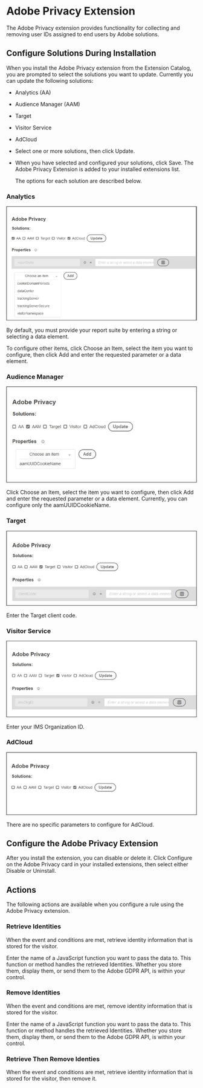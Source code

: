 # Adobe Privacy Extension

The Adobe Privacy extension provides functionality for collecting and removing user IDs assigned to end users by Adobe solutions.

## Configure Solutions During Installation

When you install the Adobe Privacy extension from the Extension Catalog, you are prompted to select the solutions you want to update. Currently you can update the following solutions:

* Analytics \(AA\)
* Audience Manager \(AAM\)
* Target
* Visitor Service
* AdCloud
* Select one or more solutions, then click Update.
* When you have selected and configured your solutions, click Save. The Adobe Privacy Extension is added to your installed extensions list.

  The options for each solution are described below.

### Analytics

![](/help/assets/ext-privacy-aa.jpg)

By default, you must provide your report suite by entering a string or selecting a data element.

To configure other items, click Choose an Item, select the item you want to configure, then click Add and enter the requested parameter or a data element.

### Audience Manager

![](/help/assets/ext-privacy-aam.jpg)

Click Choose an Item, select the item you want to configure, then click Add and enter the requested parameter or a data element. Currently, you can configure only the aamUUIDCookieName.

### Target

![](/help/assets/ext-privacy-target.jpg)

Enter the Target client code.

### Visitor Service

![](/help/assets/ext-privacy-visitor.jpg)

Enter your IMS Organization ID.

### AdCloud

![](/help/assets/ext-privacy-adcloud.jpg)

There are no specific parameters to configure for AdCloud.

## Configure the Adobe Privacy Extension

After you install the extension, you can disable or delete it. Click Configure on the Adobe Privacy card in your installed extensions, then select either Disable or Uninstall.

## Actions

The following actions are available when you configure a rule using the Adobe Privacy extension.

### Retrieve Identities

When the event and conditions are met, retrieve identity information that is stored for the visitor.

Enter the name of a JavaScript function you want to pass the data to. This function or method handles the retrieved Identities. Whether you store them, display them, or send them to the Adobe GDPR API, is within your control.

### Remove Identities

When the event and conditions are met, remove identity information that is stored for the visitor.

Enter the name of a JavaScript function you want to pass the data to. This function or method handles the retrieved Identities. Whether you store them, display them, or send them to the Adobe GDPR API, is within your control.

### Retrieve Then Remove Identies

When the event and conditions are met, retrieve identity information that is stored for the visitor, then remove it.

